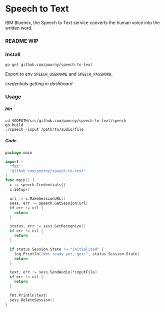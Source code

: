 # Speech to Text
IBM Bluemix, the Speech to Text service converts the human voice into the written word.
### README WIP
### Install

`go get github.com/poorny/speech-to-text`

Export to env `SPEECH_USERNAME` and `SPEECH_PASSWORD`.

_credentials getting in dashboard_


### Usage

##### bin
```
cd $GOPATH/src/github.com/poorny/speech-to-text/speech
go build
./speech -input /path/to/audio/file
```
##### Code

```go
package main

import (
  "fmt"
  "github.com/poorny/speech-to-text"
)
func main() {
  c := speech.Credentials{}
  c.Setup()

  url := c.MakeSessionURL()
  sess, err := speech.GetSession(url)
  if err != nil {
    return
  }

  status, err := sess.GetRecognize()
  if err != nil {
    return
  }

  if status.Session.State != "initialized" {
    log.Println("Not ready yet, got:", status.Session.State)
    return
  }

  text, err := sess.SendAudio(*inputFile)
  if err != nil {
    return
  }

  fmt.Println(text)
  sess.DeleteSession()
}

```
